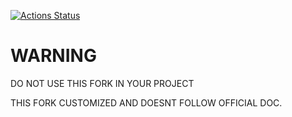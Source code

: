 [![Actions Status](https://github.com/ParadeTo/vue-tree-list/workflows/Test/badge.svg)](https://github.com/ParadeTo/vue-tree-list/actions)

# WARNING

DO NOT USE THIS FORK IN YOUR PROJECT

THIS FORK CUSTOMIZED AND DOESNT FOLLOW OFFICIAL DOC.
